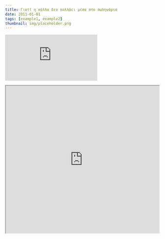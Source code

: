 ```yaml
---
title: Γιατί η κόλλα δεν κολλάει μέσα στο σωληνάριο
date: 2011-01-01
tags: [example1, example2]
thumbnail: img/placeholder.png
---
```

![](http://www.kapsis.gr/thumb/phpThumb.php?src=../images/products/1302679866_570_Glitter_Glue_6er.jpg&w=400&h=350&far=C&bg=FCFCFE&) 
<iframe height="480" src="https://docs.google.com/file/d/0B4T-U5-yEriSTFo3cGhuVlhUeU0/preview" width="500"></iframe>
